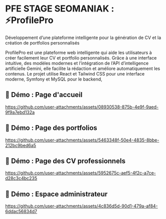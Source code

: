 # PFE STAGE SEOMANIAK : ⚡ProfilePro

Développement d’une plateforme intelligente pour la génération de CV et la création de portfolios personnalisés

ProfilePro est une plateforme web intelligente qui aide les utilisateurs à créer facilement leur CV et portfolio personnalisés. Grâce à une interface intuitive, des modèles modernes et l’intégration de l’API d’intelligence artificielle Gemini, elle facilite la rédaction et améliore automatiquement les contenus. Le projet utilise React et Tailwind CSS pour une interface moderne, Symfony et MySQL pour le backend,




## 🎥 Démo : Page d'accueil 
https://github.com/user-attachments/assets/08930538-875b-4e9f-9aed-9f9a7ebd132a


## 🎥 Démo : Page des portfolios	 

https://github.com/user-attachments/assets/5463348f-50e4-4835-8bbe-212bc9bed6a5


## 🎥 Démo : Page des CV professionnels	
https://github.com/user-attachments/assets/5952675c-aef5-4f2c-a7ce-d28c3c4bc235


## 🎥 Démo : Espace administrateur	
https://github.com/user-attachments/assets/4c836d5d-90d1-479a-af84-6ddac56834d7



